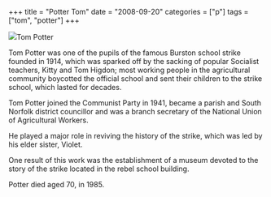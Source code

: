 +++
title = "Potter Tom"
date = "2008-09-20"
categories = ["p"]
tags = ["tom", "potter"]
+++

![](http://79.170.40.183/grahamstevenson.me.uk/images/stories/potter%20tom.jpg)Tom Potter

Tom Potter was one of the pupils of the famous Burston school strike founded in 1914, which was sparked off by the sacking of popular Socialist teachers, Kitty and Tom Higdon; most working people in the agricultural community boycotted the official school and sent their children to the strike school, which lasted for decades.

Tom Potter joined the Communist Party in 1941, became a parish and South Norfolk district councillor and was a branch secretary of the National Union of Agricultural Workers.

He played a major role in reviving the history of the strike, which was led by his elder sister, Violet.

One result of this work was the establishment of a museum devoted to the story of the strike located in the rebel school building.

Potter died aged 70, in 1985.
